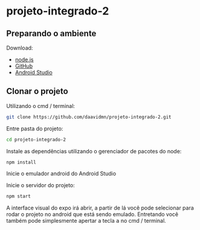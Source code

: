 # projeto-integrado-2

## Preparando o ambiente
Download:
* [node.js](https://nodejs.org/pt-br/)
* [GitHub](http://github.com)
* [Android Studio](https://developer.android.com/studio)

## Clonar o projeto
Utilizando o cmd / terminal:
```sh
git clone https://github.com/daavidmn/projeto-integrado-2.git
```
Entre pasta do projeto:
```sh
cd projeto-integrado-2
```
Instale as dependências utilizando o gerenciador de pacotes do node:
```sh
npm install
```
Inicie o emulador android do Android Studio

Inicie o servidor do projeto:
```sh
npm start
```

A interface visual do expo irá abrir, a partir de lá você pode selecionar para rodar o projeto no android que está sendo emulado.
Entretando você também pode simplesmente apertar a tecla <kbd>a</kbd> no cmd / terminal.
